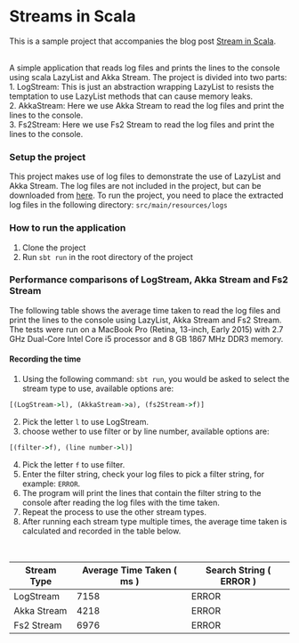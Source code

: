 # Streams in Scala
This is a sample project that accompanies the blog post [Stream in Scala](https://blog.lunatech.com/stream-in-scala/).

<br/>
A simple application that reads log files and prints the lines to the console using scala LazyList and Akka Stream.
The project is divided into two parts:
<br>
1. LogStream: This is just an abstraction wrapping LazyList to resists the temptation to use LazyList methods that can cause memory leaks.
<br>
2. AkkaStream: Here we use Akka Stream to read the log files and print the lines to the console.
<br>
3. Fs2Stream: Here we use Fs2 Stream to read the log files and print the lines to the console.

### Setup the project
This project makes use of log files to demonstrate the use of LazyList and Akka Stream. The log files are not included in the project,
but can be downloaded from [here](https://zenodo.org/record/3227177). To run the project, you need to place the extracted log files in the following directory:
`src/main/resources/logs`


### How to run the application
1. Clone the project
2. Run `sbt run` in the root directory of the project

### Performance comparisons of LogStream, Akka Stream and Fs2 Stream
The following table shows the average time taken to read the log files and print the lines to the console using LazyList, Akka Stream and Fs2 Stream.
The tests were run on a MacBook Pro (Retina, 13-inch, Early 2015) with 2.7 GHz Dual-Core Intel Core i5 processor and 8 GB 1867 MHz DDR3 memory.

#### Recording the time
1. Using the following command: `sbt run`, you would be asked to select the stream type to use, available options are: 
```cmd
[(LogStream->l), (AkkaStream->a), (fs2Stream->f)]
```
2. Pick the letter `l` to use LogStream.
3. choose wether to use filter or by line number, available options are:
```cmd
[(filter->f), (line number->l)]
```
4. Pick the letter `f` to use filter.
5. Enter the filter string, check your log files to pick a filter string, for example: `ERROR`.
6. The program will print the lines that contain the filter string to the console after reading the log files with the time taken.
7. Repeat the process to use the other stream types.
8. After running each stream type multiple times, the average time taken is calculated and recorded in the table below.

<br>

| Stream Type | Average Time Taken ( ms ) | Search String ( ERROR )   |
|-------------|---------------------------|---------------------------|
| LogStream   | 7158                      | ERROR                     |                         
| Akka Stream | 4218                      | ERROR                     |
| Fs2 Stream  | 6976                      | ERROR                     |

<br>




